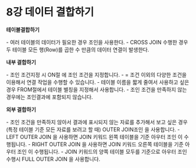 # 8강 데이터 결합하기

**테이블결합하기**

\- 여러 테이블의 데이터가 필요한 경우 조인을 사용한다.
\-  CROSS JOIN 수행한 경우 두 테이블 모든 행(Row)를 곱한 수 만큼의 데이터 연결이 발생한다.



**내부 결합하기**

\- 조인 조건지정 시  ON절 에 조인 조건을 지정합니다.
\- = 조건 이외의 다양한 조건을 이용해서 연결 작업을 수행할 수 있습니다.
\- 테이블 이름을 짧게 줄여서 사용하고 싶은 경우 FROM절에서 테이블 별칭을 지정해서 사용합니다.
\- 조인 조건을 만족하지 않는 경우에는 조인결과에 포함되지 않습니다.



**외부 결합하기**

\- 조인 조건을 만족하지 않아서 결과에 표시되지 않는 자료를 추가해서 보고 싶은 경우 (특정 테이블 기준 모든 자료를 보려고 할 때)  OUTER JOIN조인 을 사용합니다.
\-  LEFT OUTER JOIN 을 사용하면 JOIN 키워드  왼쪽 테이블을 기준 아우터 조인 이 수행됩니다.
\-  RIGHT OUTER JOIN 을 사용하면 JOIN 키워드  오른쪽 테이블을 기준 아우터 조인 이 수행됩니다.
\- JOIN 키워드의 양쪽 테이블 모두를 기준으로 아우터 조인 수행시  FULL OUTER JOIN 을 사용합니다.